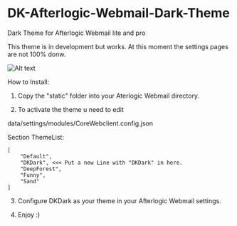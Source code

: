 # DK-Afterlogic-Webmail-Dark-Theme
Dark Theme for Afterlogic Webmail lite and pro

This theme is in development but works. At this moment the settings pages are not 100% donw.



![Alt text](https://user-images.githubusercontent.com/54513590/119798663-a4630480-bedb-11eb-96ac-a0933c3b8469.jpg?raw=true "Screenshot")


How to Install:

1. Copy the "static" folder into your Aterlogic Webmail directory.

2. To activate the theme u need to edit 

data/settings/modules/CoreWebclient.config.json

Section ThemeList:

	[
		"Default",
		"DKDark", <<< Put a new Line with "DKDark" in here.
		"DeepForest",
		"Funny",
		"Sand"
	]

3. Configure DKDark as your theme in your Afterlogic Webmail settings. 

4. Enjoy :)

